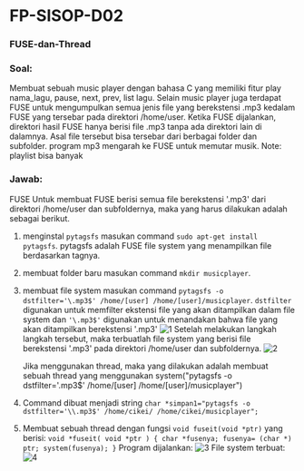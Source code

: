 # FP-SISOP-D02
### FUSE-dan-Thread

### Soal:
Membuat sebuah music player dengan bahasa C yang memiliki fitur play nama_lagu,
pause, next, prev, list lagu. Selain music player juga terdapat FUSE untuk 
mengumpulkan semua jenis file yang berekstensi .mp3 kedalam FUSE yang tersebar 
pada direktori /home/user. Ketika FUSE dijalankan, direktori hasil FUSE hanya
berisi file .mp3 tanpa ada direktori lain di dalamnya. Asal file tersebut bisa
tersebar dari berbagai folder dan subfolder. program mp3 mengarah ke FUSE untuk memutar
musik.
Note: playlist bisa banyak


### Jawab:
FUSE
Untuk membuat FUSE berisi semua file berekstensi '.mp3' dari direktori /home/user dan subfoldernya, maka yang harus dilakukan adalah sebagai berikut.
1) menginstal ```pytagsfs```
   masukan command ``sudo apt-get install pytagsfs``. pytagsfs adalah FUSE file system yang menampilkan file berdasarkan tagnya.
2) membuat folder baru 
   masukan command ``mkdir musicplayer``.
3) membuat file system
   masukan command ``pytagsfs -o dstfilter='\.mp3$' /home/[user] /home/[user]/musicplayer``. 
   ``dstfilter`` digunakan untuk memfilter ekstensi file yang akan ditampilkan dalam file system dan ``'\.mp3$'`` digunakan untuk  menandakan bahwa file yang akan ditampilkan berekstensi '.mp3'
   ![1](https://user-images.githubusercontent.com/42793858/57579961-2dae6680-74ce-11e9-9a82-acc4748eb515.png)
   Setelah melakukan langkah langkah tersebut, maka terbuatlah file system yang berisi file berekstensi '.mp3' pada direktori /home/user dan subfoldernya.
   ![2](https://user-images.githubusercontent.com/42793858/57579975-4f0f5280-74ce-11e9-90ab-af0ae6b61987.png)
   
   Jika menggunakan thread, maka yang dilakukan adalah membuat sebuah thread yang menggunakan system("pytagsfs -o dstfilter='\.mp3$' /home/[user] /home/[user]/musicplayer")
   
1) Command dibuat menjadi string  ``char *simpan1="pytagsfs -o dstfilter='\\.mp3$' /home/cikei/ /home/cikei/musicplayer"; ``
2) Membuat sebuah thread dengan fungsi ``void fuseit(void *ptr)``
   yang berisi:
   ``
   void *fuseit( void *ptr )
    {
    char *fusenya;
    fusenya= (char *) ptr;
    system(fusenya);
    }
   ``
   Program dijalankan:
   ![3](https://user-images.githubusercontent.com/42793858/57584902-f5794900-750a-11e9-86b3-8dd58ad49326.png)
   File system terbuat:
   ![4](https://user-images.githubusercontent.com/42793858/57584903-f611df80-750a-11e9-8582-232c2177f948.png)
